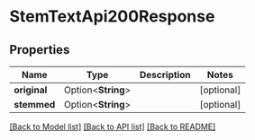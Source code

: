 # StemTextApi200Response

## Properties

Name | Type | Description | Notes
------------ | ------------- | ------------- | -------------
**original** | Option<**String**> |  | [optional]
**stemmed** | Option<**String**> |  | [optional]

[[Back to Model list]](../README.md#documentation-for-models) [[Back to API list]](../README.md#documentation-for-api-endpoints) [[Back to README]](../README.md)



